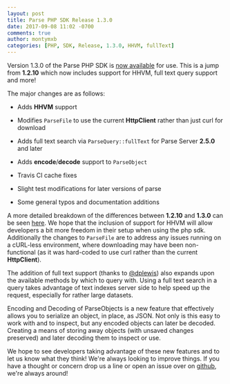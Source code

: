 ```yaml
---
layout: post
title: Parse PHP SDK Release 1.3.0
date: 2017-09-08 11:02 -0700
comments: true
author: montymxb
categories: [PHP, SDK, Release, 1.3.0, HHVM, fullText]
---
```


Version 1.3.0 of the Parse PHP SDK is [now available](https://github.com/parse-community/parse-php-sdk/releases/tag/1.3.0) for use.
This is a jump from **1.2.10** which now includes support for HHVM, full text query support and more!

<!-- more -->

The major changes are as follows:

- Adds **HHVM** support

- Modifies `ParseFile` to use the current **HttpClient** rather than just curl for download

- Adds full text search via `ParseQuery::fullText` for Parse Server **2.5.0** and later

- Adds **encode**/**decode** support to `ParseObject`

- Travis CI cache fixes

- Slight test modifications for later versions of parse

- Some general typos and documentation additions

A more detailed breakdown of the differences between **1.2.10** and **1.3.0** can be seen [here](https://github.com/parse-community/parse-php-sdk/compare/1.2.10...1.3.0).
We hope that the inclusion of support for HHVM will allow developers a bit more freedom in their setup when using the php sdk.
Additionally the changes to `ParseFile` are to address any issues running on a cURL-less environment, where downloading may have been non-functional (as it was hard-coded to use curl rather than the current **HttpClient**).

The addition of full text support (thanks to [@dplewis](https://github.com/dplewis)) also expands upon the available methods by which to query with.
Using a full text search in a query takes advantage of text indexes server side to help speed up the request, especially for rather large datasets.

Encoding and Decoding of ParseObjects is a new feature that effectively allows you to serialize an object, in place, as JSON.
Not only is this easy to work with and to inspect, but any encoded objects can later be decoded. Creating a means of storing away objects (with unsaved changes preserved) and later decoding them to inspect or use.

We hope to see developers taking advantage of these new features and to let us know what they think! We're always looking to improve things.
If you have a thought or concern drop us a line or open an issue over on [github](https://github.com/parse-community/parse-php-sdk), we're always around!